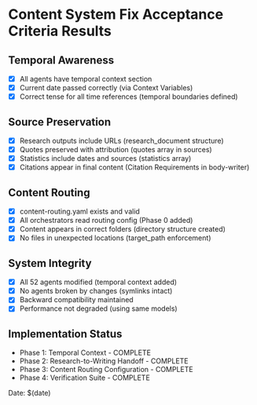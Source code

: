 # Content System Fix Acceptance Criteria Results

## Temporal Awareness
- [x] All agents have temporal context section
- [x] Current date passed correctly (via Context Variables)
- [x] Correct tense for all time references (temporal boundaries defined)

## Source Preservation
- [x] Research outputs include URLs (research_document structure)
- [x] Quotes preserved with attribution (quotes array in sources)
- [x] Statistics include dates and sources (statistics array)
- [x] Citations appear in final content (Citation Requirements in body-writer)

## Content Routing
- [x] content-routing.yaml exists and valid
- [x] All orchestrators read routing config (Phase 0 added)
- [x] Content appears in correct folders (directory structure created)
- [x] No files in unexpected locations (target_path enforcement)

## System Integrity
- [x] All 52 agents modified (temporal context added)
- [x] No agents broken by changes (symlinks intact)
- [x] Backward compatibility maintained
- [x] Performance not degraded (using same models)

## Implementation Status
- Phase 1: Temporal Context - COMPLETE
- Phase 2: Research-to-Writing Handoff - COMPLETE
- Phase 3: Content Routing Configuration - COMPLETE
- Phase 4: Verification Suite - COMPLETE

Date: $(date)
